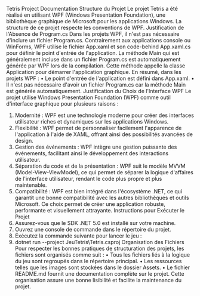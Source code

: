 Tetris Project Documentation
Structure du Projet
Le projet Tetris a été réalisé en utilisant WPF (Windows Presentation Foundation), une bibliothèque graphique de Microsoft pour les applications Windows. La structure de ce projet respecte les conventions de WPF.
Justification de l'Absence de Program.cs
Dans les projets WPF, il n'est pas nécessaire d'inclure un fichier Program.cs. Contrairement aux applications console ou WinForms, WPF utilise le fichier App.xaml et son code-behind App.xaml.cs pour définir le point d'entrée de l'application.
La méthode Main qui est généralement incluse dans un fichier Program.cs est automatiquement générée par WPF lors de la compilation. Cette méthode appelle la classe Application pour démarrer l'application graphique.
En résumé, dans les projets WPF :
•	Le point d'entrée de l'application est défini dans App.xaml.
•	Il n'est pas nécessaire d'avoir un fichier Program.cs car la méthode Main est générée automatiquement.
Justification du Choix de l'Interface WPF
Le projet utilise Windows Presentation Foundation (WPF) comme outil d'interface graphique pour plusieurs raisons :
1.	Modernité : WPF est une technologie moderne pour créer des interfaces utilisateur riches et dynamiques sur les applications Windows.
2.	Flexibilité : WPF permet de personnaliser facilement l'apparence de l'application à l'aide de XAML, offrant ainsi des possibilités avancées de design.
3.	Gestion des événements : WPF intègre une gestion puissante des événements, facilitant ainsi le développement des interactions utilisateur.
4.	Séparation du code et de la présentation : WPF suit le modèle MVVM (Model-View-ViewModel), ce qui permet de séparer la logique d'affaires de l'interface utilisateur, rendant le code plus propre et plus maintenable.
5.	Compatibilité : WPF est bien intégré dans l'écosystème .NET, ce qui garantit une bonne compatibilité avec les autres bibliothèques et outils Microsoft.
Ce choix permet de créer une application robuste, performante et visuellement attrayante.
Instructions pour Exécuter le Projet
1.	Assurez-vous que le SDK .NET 5.0 est installé sur votre machine.
2.	Ouvrez une console de commande dans le répertoire du projet.
3.	Exécutez la commande suivante pour lancer le jeu : 
4.	dotnet run --project JeuTetris\Tetris.csproj
Organisation des Fichiers
Pour respecter les bonnes pratiques de structuration des projets, les fichiers sont organisés comme suit :
•	Tous les fichiers liés à la logique du jeu sont regroupés dans le répertoire principal.
•	Les ressources telles que les images sont stockées dans le dossier Assets.
•	Le fichier README.md fournit une documentation complète sur le projet.
Cette organisation assure une bonne lisibilité et facilite la maintenance du projet.

